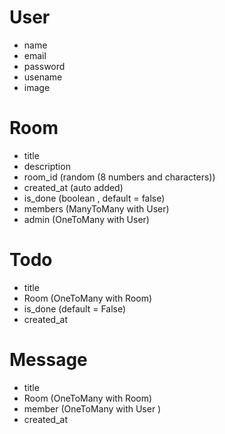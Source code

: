 # User
- name
- email
- password
- usename
- image

# Room
- title
- description
- room_id (random (8 numbers and characters))
- created_at (auto added)
- is_done (boolean , default = false)
- members  (ManyToMany with User)
- admin (OneToMany with User)

# Todo
- title 
- Room (OneToMany with Room)
- is_done (default = False)
- created_at

# Message
- title
- Room (OneToMany with Room)
- member (OneToMany with User )
- created_at